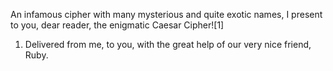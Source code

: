 An infamous cipher with many mysterious and quite exotic names, I present to you, dear reader, the enigmatic Caesar Cipher![1] 

1. Delivered from me, to you, with the great help of our very nice friend, Ruby.